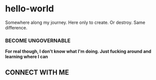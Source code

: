 # hello-world
Somewhere along my journey.
Here only to create. Or destroy. Same difference.
### BECOME UNGOVERNABLE
**For real though, I don't know what I'm doing. Just fucking around and learning where I can**
## CONNECT WITH ME
